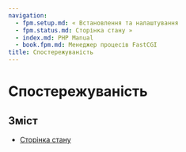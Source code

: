 ```yaml
---
navigation:
  - fpm.setup.md: « Встановлення та налаштування
  - fpm.status.md: Сторінка стану »
  - index.md: PHP Manual
  - book.fpm.md: Менеджер процесів FastCGI
title: Спостережуваність
---
```

# Спостережуваність

## Зміст

-   [Сторінка стану](fpm.status.md)
